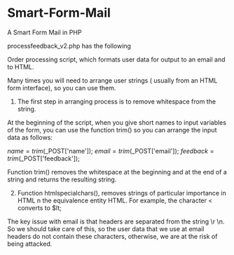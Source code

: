 # Smart-Form-Mail
A Smart Form Mail in PHP

processfeedback_v2.php has the following

Order processing script, which formats user data for output to an email and to HTML.

Many times you will need to arrange user strings  ( usually from an HTML form interface), so you can use them.

1. The first step in arranging process is to remove whitespace from the string.

At the beginning of the script, when you  give short names to input variables of the form, you can use the function trim() so you can arrange the input data as follows:

$name = trim($_POST['name']);
$email = trim($_POST['email']);
$feedback = trim($_POST['feedback']);

Function trim() removes the whitespace at the beginning and at the end of a string and returns the resulting string. 

2. Function htmlspecialchars(), removes strings of particular importance in HTML n the equivalence entity HTML. 
For example, the character < converts to $lt; 

The key issue with email is that headers are separated from the string \r \n. So we should take care of this, so the user data that we use at email headers do not contain these characters, otherwise, we are at the risk of being attacked.

